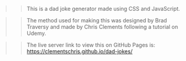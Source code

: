 >> This is a dad joke generator made using CSS and JavaScript.

>> The method used for making this was designed by Brad Traversy and made by Chris Clements following a tutorial on Udemy.

>> The live server link to view this on GitHub Pages is: https://clementschris.github.io/dad-jokes/